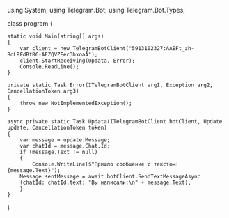 using System;
using Telegram.Bot;
using Telegram.Bot.Types;

class program
{
    
    static void Main(string[] args)
    {
        var client = new TelegramBotClient("5913102327:AAEFt_zh-BdLRFdBfR6-AEZQVZEec3hxoaA");
        client.StartReceiving(Updata, Error);
        Console.ReadLine();
    }

    private static Task Error(ITelegramBotClient arg1, Exception arg2, CancellationToken arg3)
    {
        throw new NotImplementedException();
    }

    async private static Task Updata(ITelegramBotClient botClient, Update update, CancellationToken token)
    {
        var message = update.Message; 
        var chatId = message.Chat.Id;
        if (message.Text != null)
        {
            Console.WriteLine($"Пришло сообщение с текстом: {message.Text}");
        Message sentMessage = await botClient.SendTextMessageAsync
        (chatId: chatId,text: "Вы написали:\n" + message.Text);
        }
    }
}
